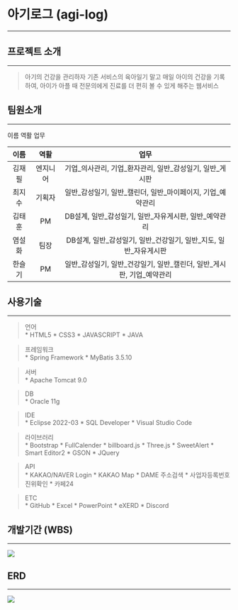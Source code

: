# 아기로그 (agi-log)
- - - -

## 프로젝트 소개
- - - -
> 아기의 건강을 관리하자
기존 서비스의 육아일기 말고 매일 아이의 건강을 기록하여, 아이가 아플 때 전문의에게 진료를 더 편히 볼 수 있게 해주는 웹서비스


## 팀원소개
- - - -
이름 역활 업무

|이름|역활|업무|
|:---:|:---:|:---:|
|김재필|엔지니어|기업_의사관리, 기업_환자관리, 일반_감성일기, 일반_게시판|
|최지수|기획자|일반_감성일기, 일반_캘린더, 일반_마이페이지, 기업_예약관리|
|김태훈|PM|DB설계, 일반_감성일기, 일반_자유게시판, 일반_예약관리|
|염설화|팀장|DB설계, 일반_감성일기, 일반_건강일기, 일반_지도, 일반_자유게시판|
|한슬기|PM|일반_감성일기, 일반_건강일기, 일반_캘린더, 일반_게시판, 기업_예약관리|


## 사용기술
- - - -
> 언어  
	* HTML5
	* CSS3
	* JAVASCRIPT
	* JAVA

> 프레임워크  
	* Spring Framework
	* MyBatis 3.5.10
	
> 서버  
	* Apache Tomcat 9.0

> DB  
	* Oracle 11g

> IDE  
	* Eclipse 2022-03
	* SQL Developer
	*  Visual Studio Code

> 라이브러리  
	* Bootstrap
	* FullCalender
	* billboard.js
	* Three.js
	* SweetAlert
	* Smart Editor2
	* GSON
	* JQuery

> API  
	* KAKAO/NAVER Login
	* KAKAO Map
	* DAME 주소검색
	* 사업자등록번호 진위확인
	* 카페24

> ETC  
	* GitHub
	* Excel
	* PowerPoint
	* eXERD
	* Discord


## 개발기간 (WBS)
- - - -
![](KakaoTalk_Photo_2022-10-23-00-19-30.png)



## ERD
- - - -
![](KakaoTalk_Image_2022-10-23-00-20-45.png)




